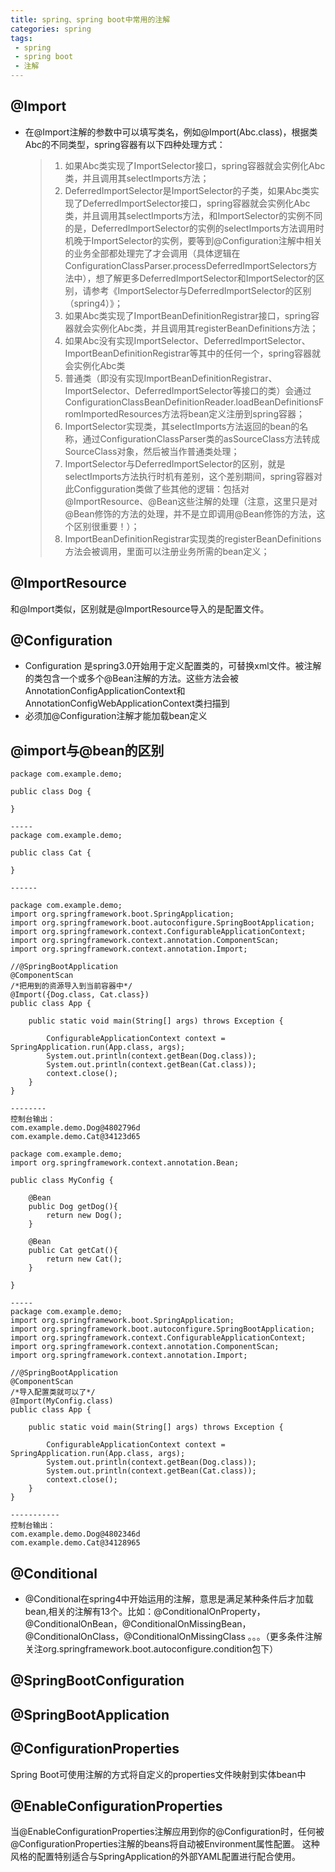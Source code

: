 ```yaml
---
title: spring、spring boot中常用的注解
categories: spring
tags: 
 - spring
 - spring boot
 - 注解
---
```


## @Import

* 在@Import注解的参数中可以填写类名，例如@Import(Abc.class)，根据类Abc的不同类型，spring容器有以下四种处理方式：  
  > 1. 如果Abc类实现了ImportSelector接口，spring容器就会实例化Abc类，并且调用其selectImports方法；  
  > 2. DeferredImportSelector是ImportSelector的子类，如果Abc类实现了DeferredImportSelector接口，spring容器就会实例化Abc类，并且调用其selectImports方法，和ImportSelector的实例不同的是，DeferredImportSelector的实例的selectImports方法调用时机晚于ImportSelector的实例，要等到@Configuration注解中相关的业务全部都处理完了才会调用（具体逻辑在ConfigurationClassParser.processDeferredImportSelectors方法中），想了解更多DeferredImportSelector和ImportSelector的区别，请参考《ImportSelector与DeferredImportSelector的区别（spring4）》；  
  > 3. 如果Abc类实现了ImportBeanDefinitionRegistrar接口，spring容器就会实例化Abc类，并且调用其registerBeanDefinitions方法；  
  > 4. 如果Abc没有实现ImportSelector、DeferredImportSelector、ImportBeanDefinitionRegistrar等其中的任何一个，spring容器就会实例化Abc类  
  >  5. 普通类（即没有实现ImportBeanDefinitionRegistrar、ImportSelector、DeferredImportSelector等接口的类）会通过  ConfigurationClassBeanDefinitionReader.loadBeanDefinitionsFromImportedResources方法将bean定义注册到spring容器；  
  >  6. ImportSelector实现类，其selectImports方法返回的bean的名称，通过ConfigurationClassParser类的asSourceClass方法转成SourceClass对象，然后被当作普通类处理；  
  >  7. ImportSelector与DeferredImportSelector的区别，就是selectImports方法执行时机有差别，这个差别期间，spring容器对此Configguration类做了些其他的逻辑：包括对@ImportResource、@Bean这些注解的处理（注意，这里只是对@Bean修饰的方法的处理，并不是立即调用@Bean修饰的方法，这个区别很重要！）；  
  >  8. ImportBeanDefinitionRegistrar实现类的registerBeanDefinitions方法会被调用，里面可以注册业务所需的bean定义；  

## @ImportResource
和@Import类似，区别就是@ImportResource导入的是配置文件。

## @Configuration
* Configuration 是spring3.0开始用于定义配置类的，可替换xml文件。被注解的类包含一个或多个@Bean注解的方法。这些方法会被AnnotationConfigApplicationContext和AnnotationConfigWebApplicationContext类扫描到  
* 必须加@Configuration注解才能加载bean定义  
  
## @import与@bean的区别

```
package com.example.demo;
 
public class Dog {
 
}

-----
package com.example.demo;
 
public class Cat {
 
}

------

package com.example.demo;
import org.springframework.boot.SpringApplication;
import org.springframework.boot.autoconfigure.SpringBootApplication;
import org.springframework.context.ConfigurableApplicationContext;
import org.springframework.context.annotation.ComponentScan;
import org.springframework.context.annotation.Import;
 
//@SpringBootApplication
@ComponentScan
/*把用到的资源导入到当前容器中*/
@Import({Dog.class, Cat.class})
public class App {
 
    public static void main(String[] args) throws Exception {
 
        ConfigurableApplicationContext context = SpringApplication.run(App.class, args);
        System.out.println(context.getBean(Dog.class));
        System.out.println(context.getBean(Cat.class));
        context.close();
    }
}

--------
控制台输出：
com.example.demo.Dog@4802796d
com.example.demo.Cat@34123d65

```

```
package com.example.demo;
import org.springframework.context.annotation.Bean;
 
public class MyConfig {
 
    @Bean
    public Dog getDog(){
        return new Dog();
    }
 
    @Bean
    public Cat getCat(){
        return new Cat();
    }
 
}

-----
package com.example.demo;
import org.springframework.boot.SpringApplication;
import org.springframework.boot.autoconfigure.SpringBootApplication;
import org.springframework.context.ConfigurableApplicationContext;
import org.springframework.context.annotation.ComponentScan;
import org.springframework.context.annotation.Import;
 
//@SpringBootApplication
@ComponentScan
/*导入配置类就可以了*/
@Import(MyConfig.class)
public class App {
 
    public static void main(String[] args) throws Exception {
 
        ConfigurableApplicationContext context = SpringApplication.run(App.class, args);
        System.out.println(context.getBean(Dog.class));
        System.out.println(context.getBean(Cat.class));
        context.close();
    }
}

-----------
控制台输出：
com.example.demo.Dog@4802346d
com.example.demo.Cat@34128965

```
## @Conditional
* @Conditional在spring4中开始运用的注解，意思是满足某种条件后才加载bean,相关的注解有13个。比如：@ConditionalOnProperty，@ConditionalOnBean，@ConditionalOnMissingBean，@ConditionalOnClass，@ConditionalOnMissingClass 。。。（更多条件注解关注org.springframework.boot.autoconfigure.condition包下）  


## @SpringBootConfiguration


## @SpringBootApplication

## @ConfigurationProperties
Spring Boot可使用注解的方式将自定义的properties文件映射到实体bean中

## @EnableConfigurationProperties
当@EnableConfigurationProperties注解应用到你的@Configuration时，任何被@ConfigurationProperties注解的beans将自动被Environment属性配置。 这种风格的配置特别适合与SpringApplication的外部YAML配置进行配合使用。


